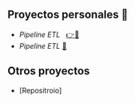 ## Proyectos personales 🧐
- *Pipeline ETL*&nbsp;&nbsp; [👉📂](https://github.com/alvaroggomez/etl_pipeline)
- *Pipeline ETL* [📂](./proyectoALS)
  
## Otros proyectos
- [Repositroio] 

